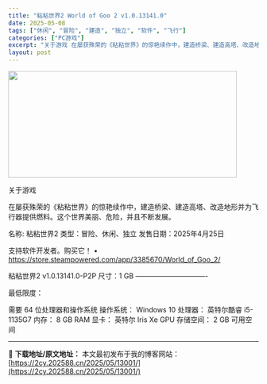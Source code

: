 ```yaml
---
title: "粘粘世界2 World of Goo 2 v1.0.13141.0"
date: 2025-05-08
tags: ["休闲", "冒险", "建造", "独立", "软件", "飞行"]
categories: ["PC游戏"]
excerpt: "关于游戏 在屡获殊荣的《粘粘世界》的惊艳续作中，建造桥梁、建造高塔、改造地形并为飞行器提供燃料。这个世界美丽、危险，并且不断发展。 名称: 粘粘世界2 类型：冒险、休闲、独立 发售日期：2025年4月25日 支持软件开发者。购买它！ • https://store.steampowered.com/&hellip;"
layout: post
---
```


<img class="aligncenter size-full wp-image-12995" src="https://2cy.202588.cn/wp-content/uploads/2025/05/2025050802545778.webp" alt="" width="460" height="215" />

关于游戏

在屡获殊荣的《粘粘世界》的惊艳续作中，建造桥梁、建造高塔、改造地形并为飞行器提供燃料。这个世界美丽、危险，并且不断发展。

名称: 粘粘世界2
类型：冒险、休闲、独立
发售日期：2025年4月25日

支持软件开发者。购买它！
• https://store.steampowered.com/app/3385670/World_of_Goo_2/

粘粘世界2 v1.0.13141.0-P2P
尺寸：1 GB
——————————-

最低限度：

需要 64 位处理器和操作系统
操作系统： Windows 10
处理器： 英特尔酷睿 i5-1135G7
内存： 8 GB RAM
显卡： 英特尔 Iris Xe GPU
存储空间： 2 GB 可用空间

---
📖 **下载地址/原文地址：** 本文最初发布于我的博客网站：[https://2cy.202588.cn/2025/05/13001/](https://2cy.202588.cn/2025/05/13001/)
